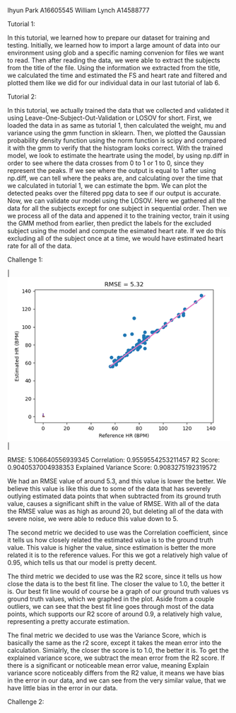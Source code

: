 Ihyun Park A16605545
William Lynch A14588777

Tutorial 1:

In this tutorial, we learned how to prepare our dataset for training and testing. Initially, we learned how to import a large amount of data into our environment using glob and a specific naming convenion for files we want to read. Then after reading the data, we were able to extract the subjects from the title of the file. Using the information we extracted from the title, we calculated the time and estimated the FS and heart rate and filtered and plotted them like we did for our individual data in our last tutorial of lab 6.

Tutorial 2:

In this tutorial, we actually trained the data that we collected and validated it using Leave-One-Subject-Out-Validation or LOSOV for short. First, we loaded the data in as same as tutorial 1, then calculated the weight, mu and variance using the gmm function in sklearn. Then, we plotted the Gaussian probability density function using the norm function is scipy and compared it with the gmm to verify that the histogram looks correct. With the trained model, we look to estimate the heartrate using the model, by using np.diff in order to see where the data crosses from 0 to 1 or 1 to 0, since they represent the peaks. If we see where the output is equal to 1 after using np.diff, we can tell where the peaks are, and calculating over the time that we calculated in tutorial 1, we can estimate the bpm. We can plot the detected peaks over the filtered ppg data to see if our output is accurate. Now, we can validate our model using the LOSOV. Here we gathered all the data for all the subjects except for one subject in sequential order. Then we we process all of the data and appened it to the training vector, train it using the GMM method from earlier, then predict the labels for the excluded subject using the model and compute the esimated heart rate. If we do this excluding all of the subject once at a time, we would have estimated heart rate for all of the data.

Challenge 1:

| ![RMSE_plot](images/Error_Plot.PNG) |

RMSE:  5.106640556939345  Correlation:  0.9559554253211457  R2 Score:  0.9040537004938353  Explained Variance Score:  0.9083275192319572

We had an RMSE value of around 5.3, and this value is lower the better. We believe this value is like this due to some of the data that has severely outlying estimated data points that when subtracted from its ground truth value, causes a significant shift in the value of RMSE. With all of the data the RMSE value was as high as around 20, but deleting all of the data with severe noise, we were able to reduce this value down to 5.

The second metric we decided to use was the Correlation coefficient, since it tells us how closely related the estimated value is to the ground truth value. This value is higher the value, since estimation is better the more related it is to the reference values. For this we got a relatively high value of 0.95, which tells us that our model is pretty decent.

The third metric we decided to use was the R2 score, since it tells us how close the data is to the best fit line. The closer the value to 1.0, the better it is. Our best fit line would of course be a graph of our ground truth values vs ground truth values, which we graphed in the plot. Aside from a couple outliers, we can see that the best fit line goes through most of the data points, which supports our R2 score of around 0.9, a relatively high value, representing a pretty accurate estimation.

The final metric we decided to use was the Variance Score, which is basically the same as the r2 score, except it takes the mean error into the calculation. Simialrly, the closer the score is to 1.0, the better it is. To get the explained variance score, we subtract the mean error from the R2 score. If there is a significant or noticeable mean error value, meaning Explain variance score noticeably differs from the R2 value, it means we have bias in the error in our data, and we can see from the very similar value, that we have little bias in the error in our data.

Challenge 2:

